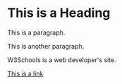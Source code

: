<html>
<head>

</head>
<body>

<h1>This is a Heading</h1>
<p>This is a paragraph.</p>
<p>This is another paragraph.</p>

<p title="About W3Schools">W3Schools is a web developer's site.</p> 
<a href="https://www.github.com/hagsir">This is a link</a> 
</body>
</html>

